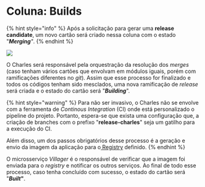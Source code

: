 # Coluna: Builds

{% hint style="info" %}
Após a solicitação para gerar uma **release candidate**, um novo cartão será criado nessa coluna com o estado "_**Merging**"_.
{% endhint %}

![](../../.gitbook/assets/generating-release-candidate-capture.gif)

O Charles será responsável pela orquestração da resolução dos _merges_ \(caso tenham vários cartões que envolvam em módulos iguais, porém com ramificações diferentes no _git_\). Assim que esse processo for finalizado e todos os códigos tenham sido mesclados, uma nova ramificação de _release_ será criada e o estado do cartão será "_**Building**_".

{% hint style="warning" %}
Para não ser invasivo, o Charles não se envolve com a ferramenta de _Continous Integration_ \(CI\) onde está personalizado o pipeline do projeto. Portanto, espera-se que exista uma configuração que, a criação de branches com o prefixo "**release-charles**" seja um gatilho para a execução do CI.

Além disso, um dos passos obrigatórios desse processo é a geração e envio da imagem da aplicação para o[ Registry](../settings.md#registry) definido.
{% endhint %}

O microsserviço _Villager_ é o responsável de verificar que a imagem foi enviada para o _registry_ e notificar os outros serviços. Ao final de todo esse processo, caso tenha concluído com sucesso, o estado do cartão será "_**Built**_**"**.

